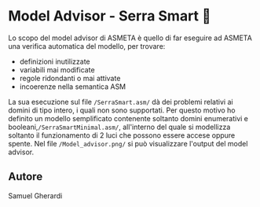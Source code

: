 # Model Advisor - Serra Smart 🌱

Lo scopo del model advisor di ASMETA è quello di far eseguire ad ASMETA una verifica automatica del modello, per trovare:
- definizioni inutilizzate
- variabili mai modificate
- regole ridondanti o mai attivate
- incoerenze nella semantica ASM

La sua esecuzione sul file `/SerraSmart.asm/` dà dei problemi relativi ai domini di tipo intero, i quali non sono supportati. Per questo motivo ho definito un modello semplificato contenente soltanto domini enumerativi e booleani,`/SerraSmartMinimal.asm/`, all'interno del quale si modellizza soltanto il funzionamento di 2 luci che possono essere accese oppure spente.
Nel file `/Model_advisor.png/` si può visualizzare l'output del model advisor.



## Autore
Samuel Gherardi